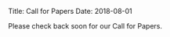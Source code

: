 Title: Call for Papers
Date: 2018-08-01

Please check back soon for our Call for Papers.

<!-- ### NIPS Workshop on Machine Learning for Health (NIPS ML4H 2018)


A workshop at the Thirty-Second Annual Conference on Neural Information Processing Systems (NIPS 2018).

Saturday, December 8, 2018

Palais des Congrès de Montréal, Montréal, Canada

[https://ml4health.github.io/2018/](https://ml4health.github.io/2018/
)

* [Dates](#dates)
* [Abstract](#abstract)
* [Paper submission instructions](#submission_instructions)

Please direct questions to: TODO

### <a id="dates"></a> DATES

TODO

* Sat Dec 01, 2018: Final papers posted online (with permission)
* Sat Dec 08, 2018: Workshop

### <a id="abstract"></a> ABSTRACT

TODO FILL TEXT

### <a id="submission_instructions"></a> PAPER SUBMISSION INSTRUCTIONS

TODO FILL TEXT

Researchers interested in contributing should upload short, anonymized papers of up to 4 pages in PDF format by TODO in the timezone of your choice.

Please submit via our ML4H EasyChair website: TODO

Papers should adhere to the NIPS conference paper format, 
via the NIPS LaTeX style file:
[https://nips.cc/Conferences/2018/PaperInformation/StyleFiles](https://nips.cc/Conferences/2018/PaperInformation/StyleFiles).

Workshop papers should be at most 4 pages of content, including text and figures. Additional pages containing only bibliographic references can be included without penalty.

Authors will not be penalized for including an appendix of supplementary material after the references. However, reviewers will not be required to consult any appendices to make their decisions. The main 4-page paper should adequately describe the work and its contributions.

#### Relevant Topics

Submitted papers should describe innovative machine learning research focused on relevant problems in health and medicine. 
This can mean new models, new datasets, new algorithms, or new applications.
Topics of interest include but are not limited to reinforcement learning, temporal models, deep learning, semi-supervised learning, data integration, learning from missing or biased data, learning from non-stationary data, model criticism, model interpretability, causality, model biases, and transfer learning.

#### Peer Review and Acceptance Criteria

All submissions will undergo double-blind peer review. It will be up to the authors to ensure the proper anonymization of their paper. Do not include any names or affiliations. Refer to your own past work in the third-person.

Accepted papers will be chosen based on technical merit and suitability to the workshop's goals. All accepted papers will be included in one of two poster presentation sessions on the day of the workshop. Some accepted papers will be invited to give short oral spotlight presentations at the workshop.

#### Registration and Attendance

To promote community interaction, we hope at least one presenting author
has registered and can attend the workshop. However, because NIPS workshop
registration has sold out, we encourage all researchers to submit a paper
regardless of their registration status.

Accepted papers that cannot attend will at least be listed on our website.
It is unlikely that we will be able to create new registration spots for
accepted papers, but we are exploring possibilities. If your paper is
accepted and you cannot attend due to registration or other issues, please
contact us after you are accepted and we'll find solutions on a
case-by-case basis. Acceptance notifications will go out a few days before
the NIPS deadline for full refunds.

#### Copyright for Accepted Papers

This workshop will be informally published online but not officially archived. This means:

* **Authors will retain full copyright** of their papers.

* Acceptance to NIPS ML4H 2018 does not preclude publication of the same material in another journal or conference.

We encourage (but do not require) accepted papers to be posted on arXiv. With author permission, we will post links to accepted short papers on our workshop website.

Our workshop does allow submission of papers that are under review or have been recently published in a conference or a journal. Authors should clearly state any overlapping published work at time of submission.

 -->
